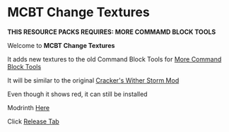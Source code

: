 # MCBT Change Textures
**THIS RESOURCE PACKS REQUIRES: MORE COMMAMD BLOCK TOOLS**

Welcome to **MCBT Change Textures**

It adds new textures to the old Command Block Tools for [More Command Block Tools](https://legacy.curseforge.com/minecraft/mc-mods/more-command-block-tools)

It will be similar to the original [Cracker's Wither Storm Mod](https://legacy.curseforge.com/minecraft/mc-mods/crackers-wither-storm-mod)

Even though it shows red, it can still be installed

Modrinth [Here](https://modrinth.com/resourcepack/mcbt-change-textures)

Click [Release Tab]( )
